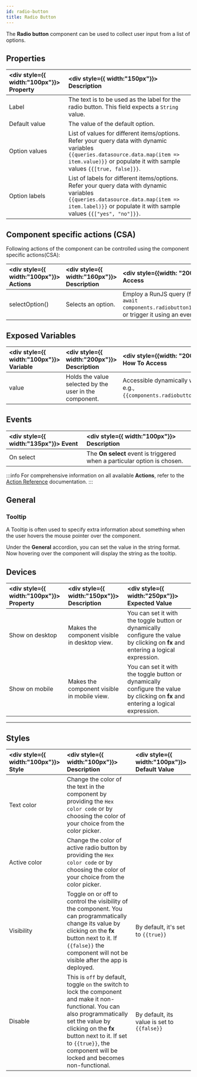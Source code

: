 ```yaml
---
id: radio-button
title: Radio Button
---
```


The **Radio button** component can be used to collect user input from a list of options.

## Properties

| <div style={{ width:"100px"}}> Property </div> | <div style={{ width:"150px"}}> Description </div>  |
| :------ |:-------------|
| Label  | The text is to be used as the label for the radio button. This field expects a `String` value.   |
| Default value  | The value of the default option.   |
| Option values | List of values for different items/options. Refer your query data with dynamic variables `{{queries.datasource.data.map(item => item.value)}}` or populate it with sample values `{{[true, false]}}`. |
| Option labels    | List of labels for different items/options. Refer your query data with dynamic variables `{{queries.datasource.data.map(item => item.label)}}` or populate it with sample values `{{["yes", "no"]}}`. |

## Component specific actions (CSA)

Following actions of the component can be controlled using the component specific actions(CSA):

| <div style={{ width:"100px"}}> Actions </div> | <div style={{ width:"160px"}}> Description </div> | <div style={{width: "200px"}}> How To Access </div>|
| :------------ | :---------- | :------------ |
| selectOption()        | Selects an option.      | Employ a RunJS query (for e.g.,  <br/> `await components.radiobutton1.selectOption(2)`) or trigger it using an event. |

## Exposed Variables

| <div style={{ width:"100px"}}> Variable </div> | <div style={{ width:"200px"}}> Description </div> | <div style={{width: "200px"}}> How To Access </div>|
|:----------|:----------|:------------|
| value  | Holds the value selected by the user in the component.  | Accessible dynamically with JS (for e.g., `{{components.radiobutton1.value}}`). |

## Events

| <div style={{ width:"135px"}}> Event </div> | <div style={{ width:"100px"}}> Description </div> |
|:----------------- | :--------------------------------------------- |
| On select | The **On select** event is triggered when a particular option is chosen. |

:::info
For comprehensive information on all available **Actions**, refer to the [Action Reference](/docs/category/actions-reference) documentation.
:::

## General

### Tooltip

A Tooltip is often used to specify extra information about something when the user hovers the mouse pointer over the component.

Under the <b>General</b> accordion, you can set the value in the string format. Now hovering over the component will display the string as the tooltip.

## Devices

|<div style={{ width:"100px"}}> Property </div> | <div style={{ width:"150px"}}> Description </div> | <div style={{ width:"250px"}}> Expected Value </div>|
|:---------- |:----------- |:----------|
| Show on desktop | Makes the component visible in desktop view. | You can set it with the toggle button or dynamically configure the value by clicking on **fx** and entering a logical expression. |
| Show on mobile | Makes the component visible in mobile view. | You can set it with the toggle button or dynamically configure the value by clicking on **fx** and entering a logical expression. |

---

## Styles

| <div style={{ width:"100px"}}> Style </div> | <div style={{ width:"100px"}}> Description </div> | <div style={{ width:"100px"}}> Default Value </div> |
| :--------- | :--------------- | :-------------- |
| Text color | Change the color of the text in the component by providing the `Hex color code` or by choosing the color of your choice from the color picker. |   |
| Active color  | Change the color of active radio button by providing the `Hex color code` or by choosing the color of your choice from the color picker.   |   |
| Visibility   | Toggle on or off to control the visibility of the component. You can programmatically change its value by clicking on the **fx** button next to it. If `{{false}}` the component will not be visible after the app is deployed.  | By default, it's set to `{{true}}` |
| Disable  | This is `off` by default, toggle `on` the switch to lock the component and make it non-functional. You can also programmatically set the value by clicking on the **fx** button next to it. If set to `{{true}}`, the component will be locked and becomes non-functional. | By default, its value is set to `{{false}}`         |
